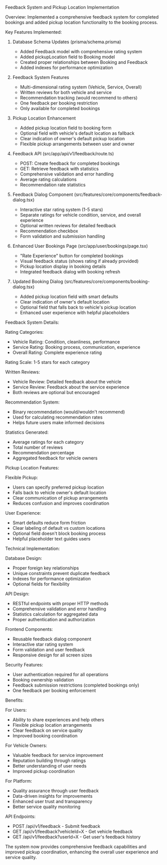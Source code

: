 Feedback System and Pickup Location Implementation

Overview:
Implemented a comprehensive feedback system for completed bookings and added pickup location functionality to the booking process.

Key Features Implemented:

1. Database Schema Updates (prisma/schema.prisma)
   - Added Feedback model with comprehensive rating system
   - Added pickupLocation field to Booking model
   - Created proper relationships between Booking and Feedback
   - Added indexes for performance optimization

2. Feedback System Features
   - Multi-dimensional rating system (Vehicle, Service, Overall)
   - Written reviews for both vehicle and service
   - Recommendation tracking (would recommend to others)
   - One feedback per booking restriction
   - Only available for completed bookings

3. Pickup Location Enhancement
   - Added pickup location field to booking form
   - Optional field with vehicle's default location as fallback
   - Clear indication of owner's default pickup location
   - Flexible pickup arrangements between user and owner

4. Feedback API (src/app/api/v1/feedback/route.ts)
   - POST: Create feedback for completed bookings
   - GET: Retrieve feedback with statistics
   - Comprehensive validation and error handling
   - Average rating calculations
   - Recommendation rate statistics

5. Feedback Dialog Component (src/features/core/components/feedback-dialog.tsx)
   - Interactive star rating system (1-5 stars)
   - Separate ratings for vehicle condition, service, and overall experience
   - Optional written reviews for detailed feedback
   - Recommendation checkbox
   - Form validation and submission handling

6. Enhanced User Bookings Page (src/app/user/bookings/page.tsx)
   - "Rate Experience" button for completed bookings
   - Visual feedback status (shows rating if already provided)
   - Pickup location display in booking details
   - Integrated feedback dialog with booking refresh

7. Updated Booking Dialog (src/features/core/components/booking-dialog.tsx)
   - Added pickup location field with smart defaults
   - Clear indication of owner's default location
   - Optional field that falls back to vehicle's pickup location
   - Enhanced user experience with helpful placeholders

Feedback System Details:

Rating Categories:
- Vehicle Rating: Condition, cleanliness, performance
- Service Rating: Booking process, communication, experience
- Overall Rating: Complete experience rating

Rating Scale: 1-5 stars for each category

Written Reviews:
- Vehicle Review: Detailed feedback about the vehicle
- Service Review: Feedback about the service experience
- Both reviews are optional but encouraged

Recommendation System:
- Binary recommendation (would/wouldn't recommend)
- Used for calculating recommendation rates
- Helps future users make informed decisions

Statistics Generated:
- Average ratings for each category
- Total number of reviews
- Recommendation percentage
- Aggregated feedback for vehicle owners

Pickup Location Features:

Flexible Pickup:
- Users can specify preferred pickup location
- Falls back to vehicle owner's default location
- Clear communication of pickup arrangements
- Reduces confusion and improves coordination

User Experience:
- Smart defaults reduce form friction
- Clear labeling of default vs custom locations
- Optional field doesn't block booking process
- Helpful placeholder text guides users

Technical Implementation:

Database Design:
- Proper foreign key relationships
- Unique constraints prevent duplicate feedback
- Indexes for performance optimization
- Optional fields for flexibility

API Design:
- RESTful endpoints with proper HTTP methods
- Comprehensive validation and error handling
- Statistics calculation for aggregated data
- Proper authentication and authorization

Frontend Components:
- Reusable feedback dialog component
- Interactive star rating system
- Form validation and user feedback
- Responsive design for all screen sizes

Security Features:
- User authentication required for all operations
- Booking ownership validation
- Feedback submission restrictions (completed bookings only)
- One feedback per booking enforcement

Benefits:

For Users:
- Ability to share experiences and help others
- Flexible pickup location arrangements
- Clear feedback on service quality
- Improved booking coordination

For Vehicle Owners:
- Valuable feedback for service improvement
- Reputation building through ratings
- Better understanding of user needs
- Improved pickup coordination

For Platform:
- Quality assurance through user feedback
- Data-driven insights for improvements
- Enhanced user trust and transparency
- Better service quality monitoring

API Endpoints:
- POST /api/v1/feedback - Submit feedback
- GET /api/v1/feedback?vehicleId=X - Get vehicle feedback
- GET /api/v1/feedback?userId=X - Get user's feedback history

The system now provides comprehensive feedback capabilities and improved pickup coordination, enhancing the overall user experience and service quality.